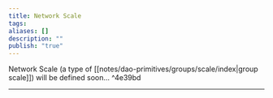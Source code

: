 ```yaml
---
title: Network Scale
tags: 
aliases: []
description: ""
publish: "true"
---
```


Network Scale (a type of [[notes/dao-primitives/groups/scale/index|group scale]]) will be defined soon... ^4e39bd

---